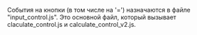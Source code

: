 События на кнопки (в том числе на '=') назначаются в файле "input_control.js". Это основной файл, который вызывает claculate_control.js и calculate_control_v2.js.
